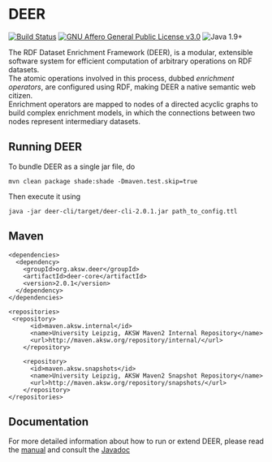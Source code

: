 # DEER
[![Build Status](https://travis-ci.org/dice-group/deer.svg?branch=master)](https://travis-ci.org/dice-group/deer)
[![GNU Affero General Public License v3.0](https://img.shields.io/badge/license-GNU_Affero_General_Public_License_v3.0-blue.svg)](./LICENSE)
![Java 1.9+](https://img.shields.io/badge/java-1.9+-lightgray.svg)

The RDF Dataset Enrichment Framework (DEER), is a modular, extensible software system for efficient
computation of arbitrary operations on RDF datasets.  
The atomic operations involved in this process, dubbed *enrichment operators*, 
are configured using RDF, making DEER a native semantic web citizen.  
Enrichment operators are mapped to nodes of a directed acyclic graphs to build complex enrichment
models, in which the connections between two nodes represent intermediary datasets.

## Running DEER

To bundle DEER as a single jar file, do

```
mvn clean package shade:shade -Dmaven.test.skip=true
```

Then execute it using

```
java -jar deer-cli/target/deer-cli-2.0.1.jar path_to_config.ttl
```

## Maven

```
<dependencies>
  <dependency>
    <groupId>org.aksw.deer</groupId>
    <artifactId>deer-core</artifactId>
    <version>2.0.1</version>
  </dependency>
</dependencies>

<repositories>
 <repository>
      <id>maven.aksw.internal</id>
      <name>University Leipzig, AKSW Maven2 Internal Repository</name>
      <url>http://maven.aksw.org/repository/internal/</url>
    </repository>

    <repository>
      <id>maven.aksw.snapshots</id>
      <name>University Leipzig, AKSW Maven2 Snapshot Repository</name>
      <url>http://maven.aksw.org/repository/snapshots/</url>
    </repository>
</repositories>
```


## Documentation

For more detailed information about how to run or extend DEER, please read the
[manual](https://dice-group.github.io/deer/) and consult the
[Javadoc](https://dice-group.github.io/deer/javadoc/)

